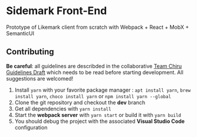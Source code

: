# Sidemark Front-End
Prototype of Likemark client from scratch with Webpack + React + MobX + SemanticUI

## Contributing
**Be careful**: all guidelines are describded in the collaborative [Team Chiru Guidelines Draft](https://paper.dropbox.com/doc/Team-Chiru-Guidelines-Draft-YHh8yPhFpgz4b5cRPXlgA) which needs to be read before starting development. All suggestions are welcomed!

1. Install `yarn` with your favorite package manager : `apt install yarn`, `brew install yarn`, `choco install yarn` or `npm install yarn --global`
2. Clone the git repository and checkout the **dev** branch
2. Get all dependencies with `yarn install`
3. Start the **webpack server** with `yarn start` or build it with `yarn build`
4. You should debug the project with the associated **Visual Studio Code** configuration

